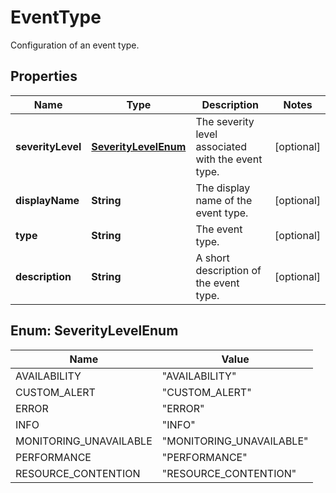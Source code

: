 

# EventType

Configuration of an event type.

## Properties

| Name | Type | Description | Notes |
|------------ | ------------- | ------------- | -------------|
|**severityLevel** | [**SeverityLevelEnum**](#SeverityLevelEnum) | The severity level associated with the event type. |  [optional] |
|**displayName** | **String** | The display name of the event type. |  [optional] |
|**type** | **String** | The event type. |  [optional] |
|**description** | **String** | A short description of the event type. |  [optional] |



## Enum: SeverityLevelEnum

| Name | Value |
|---- | -----|
| AVAILABILITY | &quot;AVAILABILITY&quot; |
| CUSTOM_ALERT | &quot;CUSTOM_ALERT&quot; |
| ERROR | &quot;ERROR&quot; |
| INFO | &quot;INFO&quot; |
| MONITORING_UNAVAILABLE | &quot;MONITORING_UNAVAILABLE&quot; |
| PERFORMANCE | &quot;PERFORMANCE&quot; |
| RESOURCE_CONTENTION | &quot;RESOURCE_CONTENTION&quot; |



